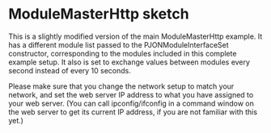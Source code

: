 # ModuleMasterHttp sketch
This is a slightly modified version of the main ModuleMasterHttp example.
It has a different module list passed to the PJONModuleInterfaceSet constructor, corresponding to the modules included in this complete example setup. It also is set to exchange values between modules every second instead of every 10 seconds.

Please make sure that you change the network setup to match your network, and set the web server IP address to what you have assigned to your web server.
(You can call ipconfig/ifconfig in a command window on the web server to get its current IP address, if you are not familiar with this yet.)
